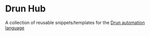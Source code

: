 # Drun Hub

A collection of reusable snippets/templates for the [Drun automation language](https://github.com/phillarmonic/drun)
